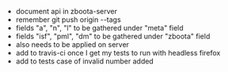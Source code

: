 * document api in zboota-server
* remember git push origin --tags
* fields "a", "n", "l" to be gathered under "meta" field
 * fields "isf", "pml", "dm" to be gathered under "zboota" field
 * also needs to be applied on server
* add to travis-ci once I get my tests to run with headless firefox
* add to tests case of invalid number added
